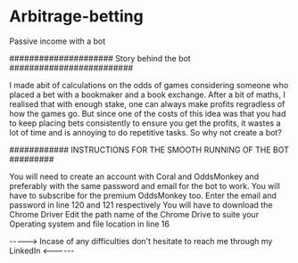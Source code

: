 # Arbitrage-betting
Passive income with a bot

##################### Story behind the bot #########################

I made abit of calculations on the odds of games considering someone who placed a bet with a bookmaker and a book exchange.
After a bit of maths, I realised that with enough stake, one can always make profits regradless of how the games go.
But since one of the costs of this idea was that you had to keep placing bets consistently to ensure you get the profits, it wastes a lot of time and is annoying to do repetitive tasks.
So why not create a bot?

############ INSTRUCTIONS FOR THE SMOOTH RUNNING OF THE BOT #########

You will need to create an account with Coral and OddsMonkey and preferably with the same password and email for the bot to work.
You will have to subscribe for the premium OddsMonkey too.
Enter the email and password in line 120 and 121 respectively
You will have to download the Chrome Driver
Edit the path name of the Chrome Drive to suite your Operating system and file location in line 16

-----> Incase of any difficulties don't hesitate to reach me through my LinkedIn <------

